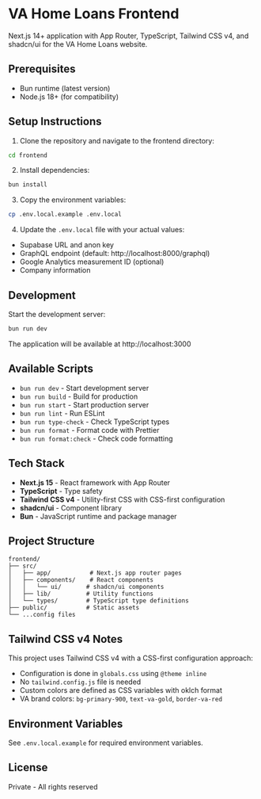 # VA Home Loans Frontend

Next.js 14+ application with App Router, TypeScript, Tailwind CSS v4, and shadcn/ui for the VA Home Loans website.

## Prerequisites

- Bun runtime (latest version)
- Node.js 18+ (for compatibility)

## Setup Instructions

1. Clone the repository and navigate to the frontend directory:
```bash
cd frontend
```

2. Install dependencies:
```bash
bun install
```

3. Copy the environment variables:
```bash
cp .env.local.example .env.local
```

4. Update the `.env.local` file with your actual values:
- Supabase URL and anon key
- GraphQL endpoint (default: http://localhost:8000/graphql)
- Google Analytics measurement ID (optional)
- Company information

## Development

Start the development server:
```bash
bun run dev
```

The application will be available at http://localhost:3000

## Available Scripts

- `bun run dev` - Start development server
- `bun run build` - Build for production
- `bun run start` - Start production server
- `bun run lint` - Run ESLint
- `bun run type-check` - Check TypeScript types
- `bun run format` - Format code with Prettier
- `bun run format:check` - Check code formatting

## Tech Stack

- **Next.js 15** - React framework with App Router
- **TypeScript** - Type safety
- **Tailwind CSS v4** - Utility-first CSS with CSS-first configuration
- **shadcn/ui** - Component library
- **Bun** - JavaScript runtime and package manager

## Project Structure

```
frontend/
├── src/
│   ├── app/           # Next.js app router pages
│   ├── components/    # React components
│   │   └── ui/       # shadcn/ui components
│   ├── lib/          # Utility functions
│   └── types/        # TypeScript type definitions
├── public/           # Static assets
└── ...config files
```

## Tailwind CSS v4 Notes

This project uses Tailwind CSS v4 with a CSS-first configuration approach:

- Configuration is done in `globals.css` using `@theme inline`
- No `tailwind.config.js` file is needed
- Custom colors are defined as CSS variables with oklch format
- VA brand colors: `bg-primary-900`, `text-va-gold`, `border-va-red`

## Environment Variables

See `.env.local.example` for required environment variables.

## License

Private - All rights reserved